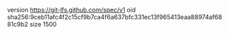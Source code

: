 version https://git-lfs.github.com/spec/v1
oid sha256:9ceb11afc4f2c15cf9b7ca4f6a637bfc331ec13f965413eaa88974af6881c9b2
size 1500
